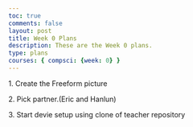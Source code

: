 ```yaml
---
toc: true
comments: false
layout: post
title: Week 0 Plans
description: These are the Week 0 plans.
type: plans
courses: { compsci: {week: 0} }
--- 
```

<html> 
<p>1. Create the Freeform picture</p>
<p>2. Pick partner.(Eric and Hanlun)</p>
<p>3. Start devie setup using clone of teacher repository</p>
</html>